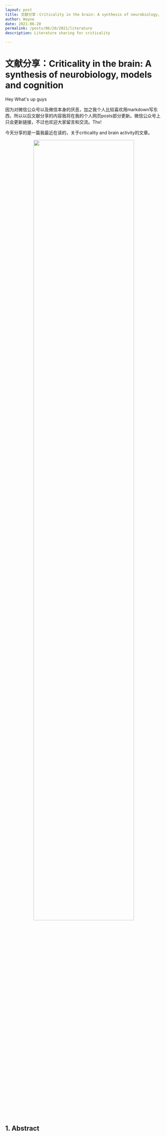 ```yaml
---
layout: post
title: 文献分享：Criticality in the brain: A synthesis of neurobiology, models and cognition
author: Wayne
date: 2021-06-20
permalink: /posts/06/20/2021/literature
description: Literature sharing for criticality

---
```


# 文献分享：Criticality in the brain: A synthesis of neurobiology, models and cognition

Hey What's up guys 

因为对微信公众号以及微信本身的厌恶，加之我个人比较喜欢用markdown写东西，所以以后文献分享的内容我将在我的个人网页posts部分更新。微信公众号上只会更新链接，不过也欢迎大家留言和交流。Thx!

今天分享的是一篇我最近在读的，关于criticality and brain activity的文章。

<p align="center">
  <img src="https://user-images.githubusercontent.com/37648360/122690600-1afbd500-d1f0-11eb-819d-258d48510cbb.png" width="80%" height="80%" />
</p>




## 1. Abstract


